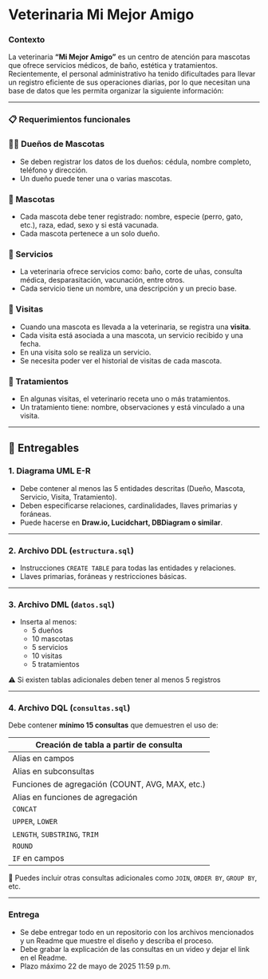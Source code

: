 # Veterinaria Mi Mejor Amigo

### Contexto

La veterinaria **“Mi Mejor Amigo”** es un centro de atención para mascotas que ofrece servicios médicos, de baño, estética y tratamientos. Recientemente, el personal administrativo ha tenido dificultades para llevar un registro eficiente de sus operaciones diarias, por lo que necesitan una base de datos que les permita organizar la siguiente información:

---

### 📋 Requerimientos funcionales

### 🧑‍⚕️ Dueños de Mascotas

- Se deben registrar los datos de los dueños: cédula, nombre completo, teléfono y dirección.
- Un dueño puede tener una o varias mascotas.

### 🐶 Mascotas

- Cada mascota debe tener registrado: nombre, especie (perro, gato, etc.), raza, edad, sexo y si está vacunada.
- Cada mascota pertenece a un solo dueño.

### 🧼 Servicios

- La veterinaria ofrece servicios como: baño, corte de uñas, consulta médica, desparasitación, vacunación, entre otros.
- Cada servicio tiene un nombre, una descripción y un precio base.

### 📅 Visitas

- Cuando una mascota es llevada a la veterinaria, se registra una **visita**.
- Cada visita está asociada a una mascota, un servicio recibido y una fecha.
- En una visita solo se realiza un servicio.
- Se necesita poder ver el historial de visitas de cada mascota.

### 💊 Tratamientos

- En algunas visitas, el veterinario receta uno o más tratamientos.
- Un tratamiento tiene: nombre, observaciones y está vinculado a una visita.

---

## 🧾 Entregables

### 1. Diagrama UML E-R

- Debe contener al menos las 5 entidades descritas (Dueño, Mascota, Servicio, Visita, Tratamiento).
- Deben especificarse relaciones, cardinalidades, llaves primarias y foráneas.
- Puede hacerse en **Draw.io, Lucidchart, DBDiagram o similar**.

---

### 2. Archivo DDL (`estructura.sql`)

- Instrucciones `CREATE TABLE` para todas las entidades y relaciones.
- Llaves primarias, foráneas y restricciones básicas.

---

### 3. Archivo DML (`datos.sql`)

- Inserta al menos:
    - 5 dueños
    - 10 mascotas
    - 5 servicios
    - 10 visitas
    - 5 tratamientos

⚠️ Si existen tablas adicionales deben tener al menos 5 registros

---

### 4. Archivo DQL (`consultas.sql`)

Debe contener **mínimo 15 consultas** que demuestren el uso de:

| Creación de tabla a partir de consulta |
| --- |
| Alias en campos |
| Alias en subconsultas |
| Funciones de agregación (COUNT, AVG, MAX, etc.) |
| Alias en funciones de agregación |
| `CONCAT` |
| `UPPER`, `LOWER` |
| `LENGTH`, `SUBSTRING`, `TRIM` |
| `ROUND` |
| `IF` en campos |

📌 Puedes incluir otras consultas adicionales como `JOIN`, `ORDER BY`, `GROUP BY`, etc.

---

### Entrega

- Se debe entregar todo en un repositorio con los archivos mencionados y un Readme que muestre el diseño y describa el proceso.
- Debe grabar la explicación de las consultas en un video y dejar el link en el Readme.
- Plazo máximo 22 de mayo de 2025 11:59 p.m.
